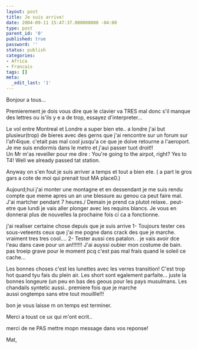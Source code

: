 ```yaml
---
layout: post
title: Je suis arrive!
date: 2004-09-11 15:47:37.000000000 -04:00
type: post
parent_id: '0'
published: true
password: ''
status: publish
categories:
- Africa
- Francais
tags: []
meta:
  _edit_last: '1'
---
```

Bonjour a tous...

Premierement je dois vous dire que le clavier va TRES mal donc s'il manque des lettres ou is'ils y e a de trop, essayez d'interpreter...

<!--more-->

Le vol entre Montreal et Londre a super bien ete.. a londre j'ai but plusieur(trop) de bieres avec des gerns que j'ai rencontre sur un forum sur l'afr4ique. c'etait pas mal cool jusqu'a ce que je doive retourne a l'aeroport. Je me suis endormis dans le metro et j'aui passer tuot droit!!  
Un Mr m'as reveiller pour me dire : You're going to the airpot, right? Yes to T4! Well we already passed tat station.

Anyway on s'en fout je suis arriver a temps et tout a bien ete. ( a part le gros gars a cote de moi qui prenait tout MA place0.)

Aujourd;hui j'ai monter une montagne et en dessendant je me suis rendu compte que meme apres un an une blessure au genou ca peut faire mal. J'ai martcher pendant 7 heures./ Demain je prend ca plutot relaxe.. peut-etre que lundi je vais aller plonger avec les requins blancs. Je vous en donnerai plus de nouvelles la prochaine fois ci ca a fonctionne.

j'ai realiser certaine chose depuis que je suis arrive 1- Toujours tester ces sous-veteents ceux que j'ai me pogne dans crack des que je marche. vraiment tres tres cool.... 2- Tester aussi ces patalon. . je vais avoir dce l'eau dans cave pour un an!!!!!!! J'ai auyssi oubier mon costume de bain. pas troeip grave pour le moment pcq c'est pas mal frais quand le soleil ce cache...

Les bonnes choses c'est les lunettes avec les verres transition! C'est trop hot quand tyu fais du plein air. Les short sont egalement parfaite... juste la bonnes longeure (un peu en bas des geous pour les pays musulmans. Les chandails syntetic aussi.. premiere fois que je marche  
aussi ongtemps sans etre tout mouillle!!!

bon je vous laisse m on temps est terminer.

Merci a toust ce ux qui m'ont ecrit..

merci de ne PAS mettre mopn message dans vos reponse!

Mat,

